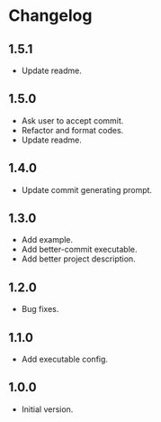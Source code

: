 # Changelog

## 1.5.1

- Update readme.

## 1.5.0

- Ask user to accept commit.
- Refactor and format codes.
- Update readme.

## 1.4.0

- Update commit generating prompt.

## 1.3.0

- Add example.
- Add better-commit executable.
- Add better project description.

## 1.2.0

- Bug fixes.

## 1.1.0

- Add executable config.

## 1.0.0

- Initial version.
